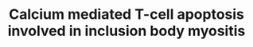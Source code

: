 ---
annotations:
- id: PW:0000009
  parent: regulatory pathway
  type: Pathway Ontology
  value: apoptotic cell death pathway
- id: PW:0000013
  parent: disease pathway
  type: Pathway Ontology
  value: disease pathway
- id: DOID:3429
  type: Disease Ontology
  value: inclusion body myositis
authors:
- TheodorosZarotiadis
- Eweitz
- Fehrhart
citedin: ''
communities:
- RareDiseases
description: Inclusion body myositis is a late onset disease of the muscles. It shares
  both degenerative and autoimmune features, as well as genetic factors, and also
  is resistant to classical treatments of immunosuppressive drugs. This pathway is
  based on Figure 3 of Johari M. et al. 2021.
last-edited: 2024-01-29
ndex: null
organisms:
- Homo sapiens
redirect_from:
- /index.php/Pathway:WP5142
- /instance/WP5142
- /instance/WP5142_r128174
revision: r128174
schema-jsonld:
- '@context': https://schema.org/
  '@id': https://wikipathways.github.io/pathways/WP5142.html
  '@type': Dataset
  creator:
    '@type': Organization
    name: WikiPathways
  description: Inclusion body myositis is a late onset disease of the muscles. It
    shares both degenerative and autoimmune features, as well as genetic factors,
    and also is resistant to classical treatments of immunosuppressive drugs. This
    pathway is based on Figure 3 of Johari M. et al. 2021.
  keywords:
  - ATP2A1
  - CABIN1
  - CALM1
  - CAPN2
  - CRAC
  - Ca2+
  - DAG
  - EP300
  - HDAC1
  - HDAC2
  - IP3
  - ITPRIP
  - LCK
  - MEF2D
  - MHC class I / CD8A
  - MHC class I / CD8B
  - MHC class II / CD4
  - NFATC2
  - NR4A1
  - PIP2
  - PKC
  - PLCG1
  - PPP3CA
  - PPP3CB
  - PPP3CC
  - TCR
  - ZAP70
  license: CC0
  name: Calcium mediated T-cell apoptosis involved in inclusion body myositis
seo: CreativeWork
title: Calcium mediated T-cell apoptosis involved in inclusion body myositis
wpid: WP5142
---
